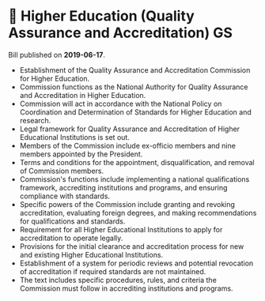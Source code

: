 # 📄  Higher Education (Quality Assurance and Accreditation) GS

Bill published on **2019-06-17**.

- Establishment of the Quality Assurance and Accreditation Commission for Higher Education.
- Commission functions as the National Authority for Quality Assurance and Accreditation in Higher Education.
- Commission will act in accordance with the National Policy on Coordination and Determination of Standards for Higher Education and research.
- Legal framework for Quality Assurance and Accreditation of Higher Educational Institutions is set out.
- Members of the Commission include ex-officio members and nine members appointed by the President.
- Terms and conditions for the appointment, disqualification, and removal of Commission members.
- Commission's functions include implementing a national qualifications framework, accrediting institutions and programs, and ensuring compliance with standards.
- Specific powers of the Commission include granting and revoking accreditation, evaluating foreign degrees, and making recommendations for qualifications and standards.
- Requirement for all Higher Educational Institutions to apply for accreditation to operate legally.
- Provisions for the initial clearance and accreditation process for new and existing Higher Educational Institutions. 
- Establishment of a system for periodic reviews and potential revocation of accreditation if required standards are not maintained.
- The text includes specific procedures, rules, and criteria the Commission must follow in accrediting institutions and programs.
